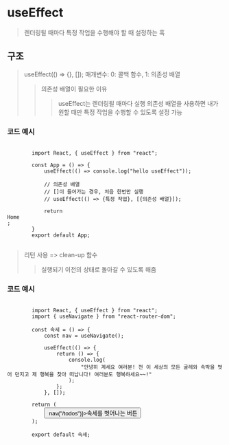 # useEffect
> 렌더링될 때마다 특정 작업을 수행해야 할 때 설정하는 훅


## 구조
> useEffect(() => {}, []);
> 매개변수: 0: 콜백 함수, 1: 의존성 배열
> > 의존성 배열이 필요한 이유
> > > useEffect는 렌더링될 때마다 실행
> > > 의존성 배열을 사용하면 내가 원할 때만 특정 작업을 수행할 수 있도록 설정 가능


### 코드 예시
<pre>
    <code>
        import React, { useEffect } from "react";

        const App = () => {
            useEffect(() => console.log("hello useEffect"));

            // 의존성 배열
            // []이 들어가는 경우, 처음 한번만 실행
            // useEffect(() => {특정 작업}, [{의존성 배열}]); 
            
            return <div>Home</div>;
        }
        export default App;
    </code>
</pre>


> 리턴 사용 => clean-up 함수
> > 실행되기 이전의 상태로 돌아갈 수 있도록 해줌
### 코드 예시
<pre>
    <code>
        import React, { useEffect } from "react";
        import { useNavigate } from "react-router-dom";

        const 속세 = () => {
            const nav = useNavigate();

            useEffect(() => {
                return () => {
                    console.log(
                        "안녕히 계세요 여러분! 전 이 세상의 모든 굴레와 속박을 벗어 던지고 제 행복을 찾아 떠납니다! 여러분도 행복하세요~~!"
                    );
                };
            }, []);

        return (
            <button onClick={() => nav("/todos")}>속세를 벗어나는 버튼</button>
        );
        
        export default 속세;
    </code>
</pre>